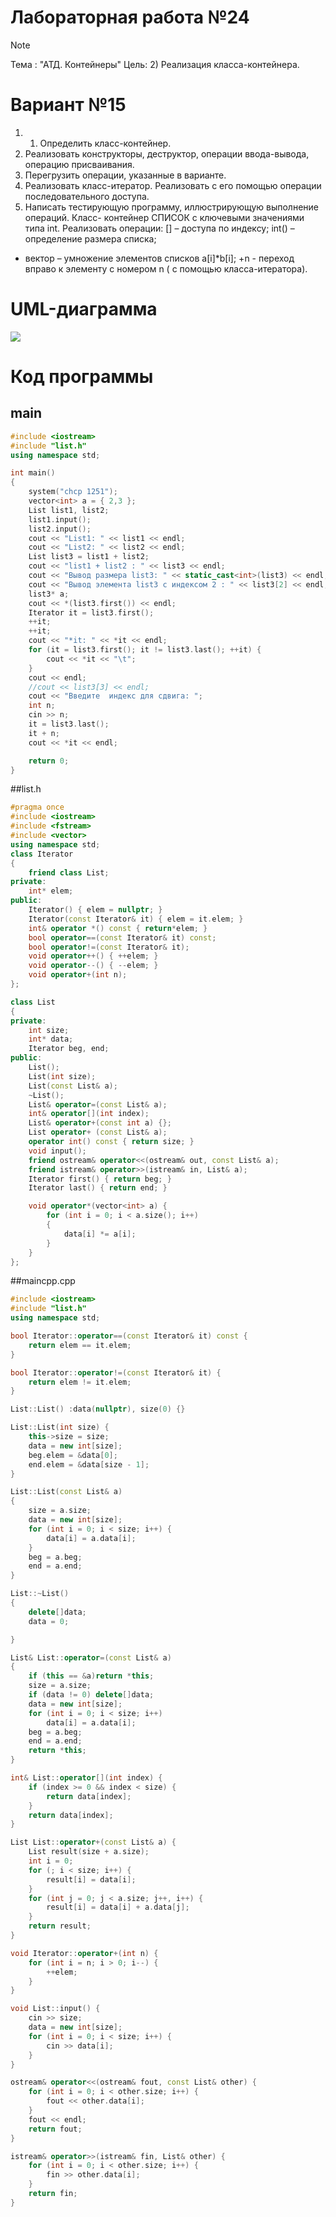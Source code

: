 # Лабораторная работа №24
>[!NOTE]
>Тема : "АТД. Контейнеры"
>Цель: 2)	Реализация класса-контейнера.

# Вариант №15
1. 1.	Определить класс-контейнер.
2.	Реализовать конструкторы, деструктор, операции ввода-вывода, операцию присваивания.
3.	Перегрузить операции, указанные в варианте.
4.	Реализовать класс-итератор. Реализовать с его помощью операции последовательного доступа.
5.	Написать тестирующую программу, иллюстрирующую выполнение операций.
Класс- контейнер СПИСОК с ключевыми значениями типа int. Реализовать операции:
[] – доступа по индексу;
int() – определение размера списка;
* вектор – умножение элементов списков a[i]*b[i];
+n - переход вправо к элементу с номером n ( с помощью класса-итератора).

# UML-диаграмма
![](https://psv4.userapi.com/c909228/u172605325/docs/d51/f304a36f6346/ClassDiagram.png?extra=t2aLDZigZJJHAOEa56optwksTipXaHgwARfsiAIrlACuKz-0GlriiUwIn_B_yh9Xa46uIe-9hztbDnta9UdamWi1244-v2jcc9pEZEeSdOZdj6PtQk19ADQGLIfkmNHN_5DUbWeyQ7_8gilPd9wttmEb_5w)

# Код программы
## main
```cpp
#include <iostream>
#include "list.h"
using namespace std;

int main()
{
	system("chcp 1251");
	vector<int> a = { 2,3 };
	List list1, list2;
	list1.input();
	list2.input();
	cout << "List1: " << list1 << endl;
	cout << "List2: " << list2 << endl;
	List list3 = list1 + list2;
	cout << "list1 + list2 : " << list3 << endl;
	cout << "Вывод размера list3: " << static_cast<int>(list3) << endl;
	cout << "Вывод элемента list3 с индексом 2 : " << list3[2] << endl;
	list3* a;
	cout << *(list3.first()) << endl;
	Iterator it = list3.first();
	++it;
	++it;
	cout << "*it: " << *it << endl;
	for (it = list3.first(); it != list3.last(); ++it) {
		cout << *it << "\t";
	}
	cout << endl;
	//cout << list3[3] << endl;
	cout << "Введите  индекс для сдвига: ";
	int n;
	cin >> n;
	it = list3.last();
	it + n;
	cout << *it << endl;

	return 0;
}
```
##list.h
```cpp
#pragma once
#include <iostream>
#include <fstream>
#include <vector>
using namespace std;
class Iterator
{
	friend class List;
private:
	int* elem;
public:
	Iterator() { elem = nullptr; }
	Iterator(const Iterator& it) { elem = it.elem; }
	int& operator *() const { return*elem; }
	bool operator==(const Iterator& it) const;
	bool operator!=(const Iterator& it);
	void operator++() { ++elem; }
	void operator--() { --elem; }
	void operator+(int n);
};

class List
{
private:
	int size;
	int* data;
	Iterator beg, end;
public:
	List();
	List(int size);
	List(const List& a);
	~List();
	List& operator=(const List& a);
	int& operator[](int index);
	List& operator+(const int a) {};
	List operator+ (const List& a);
	operator int() const { return size; }
	void input();
	friend ostream& operator<<(ostream& out, const List& a);
	friend istream& operator>>(istream& in, List& a);
	Iterator first() { return beg; }
	Iterator last() { return end; }

	void operator*(vector<int> a) {
		for (int i = 0; i < a.size(); i++)
		{
			data[i] *= a[i];
		}
	}
};
```
##maincpp.cpp
```cpp
#include <iostream>
#include "list.h"
using namespace std;

bool Iterator::operator==(const Iterator& it) const {
	return elem == it.elem;
}

bool Iterator::operator!=(const Iterator& it) {
	return elem != it.elem;
}

List::List() :data(nullptr), size(0) {}

List::List(int size) {
	this->size = size;
	data = new int[size];
	beg.elem = &data[0];
	end.elem = &data[size - 1];
}

List::List(const List& a)
{
	size = a.size;
	data = new int[size];
	for (int i = 0; i < size; i++) {
		data[i] = a.data[i];
	}
	beg = a.beg;
	end = a.end;
}

List::~List()
{
	delete[]data;
	data = 0;

}

List& List::operator=(const List& a)
{
	if (this == &a)return *this;
	size = a.size;
	if (data != 0) delete[]data;
	data = new int[size];
	for (int i = 0; i < size; i++)
		data[i] = a.data[i];
	beg = a.beg;
	end = a.end;
	return *this;
}

int& List::operator[](int index) {
	if (index >= 0 && index < size) {
		return data[index];
	}
	return data[index];
}

List List::operator+(const List& a) {
	List result(size + a.size);
	int i = 0;
	for (; i < size; i++) {
		result[i] = data[i];
	}
	for (int j = 0; j < a.size; j++, i++) {
		result[i] = data[i] + a.data[j];
	}
	return result;
}

void Iterator::operator+(int n) {
	for (int i = n; i > 0; i--) {
		++elem;
	}
}

void List::input() {
	cin >> size;
	data = new int[size];
	for (int i = 0; i < size; i++) {
		cin >> data[i];
	}
}

ostream& operator<<(ostream& fout, const List& other) {
	for (int i = 0; i < other.size; i++) {
		fout << other.data[i];
	}
	fout << endl;
	return fout;
}

istream& operator>>(istream& fin, List& other) {
	for (int i = 0; i < other.size; i++) {
		fin >> other.data[i];
	}
	return fin;
}
```
